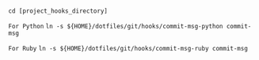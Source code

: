#
`cd [project_hooks_directory]`

`For Python`
`ln -s ${HOME}/dotfiles/git/hooks/commit-msg-python commit-msg`

`For Ruby`
`ln -s ${HOME}/dotfiles/git/hooks/commit-msg-ruby commit-msg`

